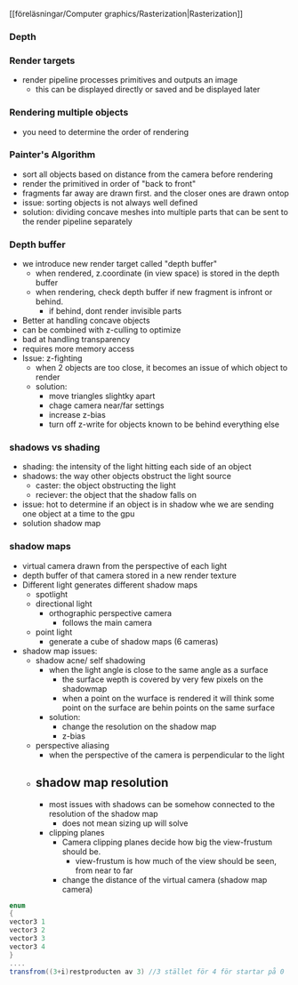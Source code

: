 [[föreläsningar/Computer graphics/Rasterization|Rasterization]]

### Depth

### Render targets
- render pipeline processes primitives and outputs an image
	- this can be displayed directly or saved and be displayed later

### Rendering multiple objects
- you need to determine the order of rendering 
### Painter's Algorithm
- sort all objects based on distance from the camera before rendering
- render the primitived in  order of  "back to front"
- fragments far away are drawn first. and the closer ones are drawn ontop
- issue: sorting objects is not always well defined
- solution: dividing concave meshes into multiple parts that can be sent to the render pipeline separately
### Depth buffer
- we introduce new render target called "depth buffer"
	- when rendered, z.coordinate (in view space) is stored in the depth buffer
	- when rendering, check depth buffer if new fragment is infront or behind. 
		- if behind, dont render invisible parts
- Better at handling concave objects
- can be combined with z-culling to optimize
- bad at handling transparency
- requires more memory access
- Issue: z-fighting
	- when 2 objects are too close, it becomes an issue of which object to render
	- solution:
		- move triangles slightky apart
		- chage camera near/far settings
		- increase z-bias
		- turn off z-write for objects known to be behind everything else
### shadows vs shading
- shading: the intensity of the light hitting each side of an object
- shadows: the way other objects obstruct the light source
	- caster: the object obstructing the light
	- reciever: the object that the shadow falls on
- issue: hot to determine if an object is in shadow whe we are sending one object at a time to the gpu
- solution shadow map
### shadow maps
- virtual camera drawn from the perspective of each light
- depth buffer of that camera stored in a new render texture
- Different light generates different shadow maps
	- spotlight
	- directional light
		- orthographic perspective camera
			- follows the main camera
	- point light
		- generate a cube of shadow maps (6 cameras)
- shadow map issues:
	- shadow acne/ self shadowing
		- when the light angle is close to the same angle as a surface
			- the surface wepth is covered by very few pixels on the shadowmap
			- when a point on the wurface is rendered it will think some point on the surface are behin points on the same surface
		- solution: 
			- change the resolution on the shadow map
			- z-bias
	- perspective aliasing
		- when the perspective of the camera is perpendicular to the light
	- ## shadow map resolution
		- most issues with shadows can be somehow connected to the resolution of the shadow map
			- does not mean sizing up will solve 
		- clipping planes
			- Camera clipping planes decide how big the view-frustum should be.
				- view-frustum is how much of the view should be seen,  from near to far
			- change the distance of the virtual camera (shadow map camera)






```c#
enum
{
vector3 1
vector3 2
vector3 3
vector3 4
}
....
transfrom((3+i)restproducten av 3) //3 stället för 4 för startar på 0
```